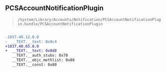 ## PCSAccountNotificationPlugin

> `/System/Library/Accounts/Notification/PCSAccountNotificationPlugin.bundle/PCSAccountNotificationPlugin`

```diff

-1037.40.12.0.0
-  __TEXT.__text: 0x8c4
+1037.40.65.0.0
+  __TEXT.__text: 0x8d8
   __TEXT.__auth_stubs: 0x70
   __TEXT.__objc_methlist: 0x88
   __TEXT.__const: 0x80

```
